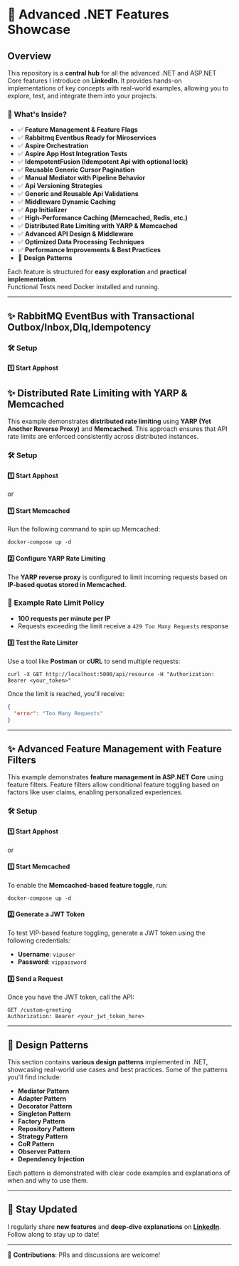 
# 🚀 Advanced .NET Features Showcase  

## Overview  

This repository is a **central hub** for all the advanced .NET and ASP.NET Core features I introduce on **LinkedIn**. It provides hands-on implementations of key concepts with real-world examples, allowing you to explore, test, and integrate them into your projects.  

### 🔹 What's Inside?  
- ✅ **Feature Management & Feature Flags**
- ✅ **Rabbitmq Eventbus Ready for Miroservices**
- ✅ **Aspire Orchestration**
- ✅ **Aspire App Host Integration Tests**
- ✅ **IdempotentFusion (Idempotent Api with optional lock)**
- ✅ **Reusable Generic Cursor Pagination**
- ✅ **Manual Mediator with Pipeline Behavior**  
- ✅ **Api Versioning Strategies**  
- ✅ **Generic and Reusable Api Validations**  
- ✅ **Middleware Dynamic Caching**
- ✅ **App Initializer**  
- ✅ **High-Performance Caching (Memcached, Redis, etc.)**  
- ✅ **Distributed Rate Limiting with YARP & Memcached**  
- ✅ **Advanced API Design & Middleware**  
- ✅ **Optimized Data Processing Techniques**  
- ✅ **Performance Improvements & Best Practices**  
- 🧩 **Design Patterns**  

Each feature is structured for **easy exploration** and **practical implementation**.  
Functional Tests need Docker installed and running.

---
## ✨ RabbitMQ EventBus with Transactional Outbox/Inbox,Dlq,Idempotency
### 🛠 Setup  
#### 1️⃣ Start Apphost  
## ✨ Distributed Rate Limiting with YARP & Memcached  

This example demonstrates **distributed rate limiting** using **YARP (Yet Another Reverse Proxy)** and **Memcached**. This approach ensures that API rate limits are enforced consistently across distributed instances.  

### 🛠 Setup  
#### 1️⃣ Start Apphost  
or
#### 1️⃣ Start Memcached  
Run the following command to spin up Memcached:  

```
docker-compose up -d
```  

#### 2️⃣ Configure YARP Rate Limiting  
The **YARP reverse proxy** is configured to limit incoming requests based on **IP-based quotas stored in Memcached**.  

### 📌 Example Rate Limit Policy  
- **100 requests per minute per IP**  
- Requests exceeding the limit receive a `429 Too Many Requests` response  

#### 3️⃣ Test the Rate Limiter  
Use a tool like **Postman** or **cURL** to send multiple requests:  

```
curl -X GET http://localhost:5000/api/resource -H "Authorization: Bearer <your_token>"
```  

Once the limit is reached, you’ll receive:  

```json
{
  "error": "Too Many Requests"
}
```  

---

## ✨ Advanced Feature Management with Feature Filters  

This example demonstrates **feature management in ASP.NET Core** using feature filters. Feature filters allow conditional feature toggling based on factors like user claims, enabling personalized experiences.  

### 🛠 Setup  
#### 1️⃣ Start Apphost  
or
#### 1️⃣ Start Memcached  
To enable the **Memcached-based feature toggle**, run:  

```
docker-compose up -d
```  

#### 2️⃣ Generate a JWT Token  
To test VIP-based feature toggling, generate a JWT token using the following credentials:  
- **Username**: `vipuser`  
- **Password**: `vippassword`  

#### 3️⃣ Send a Request  
Once you have the JWT token, call the API:  

```
GET /custom-greeting
Authorization: Bearer <your_jwt_token_here>
```  

---

## 🧩 Design Patterns  

This section contains **various design patterns** implemented in .NET, showcasing real-world use cases and best practices. Some of the patterns you'll find include:

- **Mediator Pattern**
- **Adapter Pattern**
- **Decorator Pattern** 
- **Singleton Pattern**  
- **Factory Pattern**  
- **Repository Pattern**  
- **Strategy Pattern**  
- **CoR Pattern**  
- **Observer Pattern**  
- **Dependency Injection**  

Each pattern is demonstrated with clear code examples and explanations of when and why to use them.  

---

## 📌 Stay Updated  
I regularly share **new features** and **deep-dive explanations** on **[LinkedIn](https://www.linkedin.com/in/mhhoseini)**. Follow along to stay up to date!  

---

🔹 **Contributions**: PRs and discussions are welcome!  

